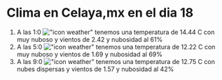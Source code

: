 # Clima en Celaya,mx en el dia 18

1. A las 1:0 !["icon weather"](http://openweathermap.org/img/w/04n.png) tenemos una temperatura de 14.44 C con muy nuboso y  vientos de 2.42 y nubosidad al 61%
1. A las 5:0 !["icon weather"](http://openweathermap.org/img/w/04n.png) tenemos una temperatura de 12.22 C con muy nuboso y  vientos de 1.69 y nubosidad al 69%
1. A las 9:0 !["icon weather"](http://openweathermap.org/img/w/03d.png) tenemos una temperatura de 12.75 C con nubes dispersas y  vientos de 1.57 y nubosidad al 42%
